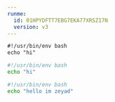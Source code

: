 ```yaml
---
runme:
  id: 01HPYDFTT7EBG7EKA77XRSZ17N
  version: v3
---
```


```xml {"id":"01HPYDFWWWBWFGBZBB2T5YC2T0","interactive":"false"}
#!/usr/bin/env bash
echo "hi"
```

```sh {"id":"01HPYDVA2J6Z37XDQ06N9SAX44","interactive":"false"}
#!/usr/bin/env bash
echo "hi"
```

```sh {"id":"01HPYGN4KJTYBA4ZHA31V6KC34","interactive":"false"}
#!/usr/bin/env bash
echo "hello im zeyad"
```